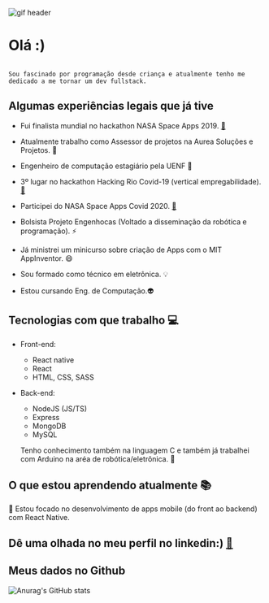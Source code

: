 ![gif header](https://i.pinimg.com/originals/f5/5b/0f/f55b0f3e0d9b878ed9192b8358fd1480.gif)

# Olá :)

```

Sou fascinado por programação desde criança e atualmente tenho me dedicado a me tornar um dev fullstack.

```

## Algumas experiências legais que já tive

- Fui finalista mundial no hackathon NASA Space Apps 2019. [:link:](https://www.dropbox.com/s/ycxocq1ah30posc/Certificate%20-%20NASA%20SPACE%20APPS%20-%202019%20-1.pdf?dl=0)

- Atualmente trabalho como Assessor de projetos na Aurea Soluções e Projetos. 👾

- Engenheiro de computação estagiário pela UENF 🚀

- 3º lugar no hackathon Hacking Rio Covid-19 (vertical empregabilidade). [:link:](https://www.dropbox.com/s/ybnh3uhewqvdyp5/Hacking%20help%20-%20Gabriel%20de%20Matos%20Gomes.pdf?dl=0)

- Participei do NASA Space Apps Covid 2020. [:link:](https://www.dropbox.com/s/4qy110hi6h7brsr/certificado%20nasa%20space%20apps%20covid.PNG?dl=0)

- Bolsista Projeto Engenhocas (Voltado a disseminação da robótica e programação). :zap:

- Já ministrei um minicurso sobre criação de Apps com o MIT AppInventor. :smile:

- Sou formado como técnico em eletrônica. :bulb:

- Estou cursando Eng. de Computação.:alien:

## Tecnologias com que trabalho :computer:

- Front-end:
  - React native
  - React
  - HTML, CSS, SASS

- Back-end:
  - NodeJS (JS/TS)
  - Express
  - MongoDB
  - MySQL
    
  
  Tenho conhecimento também na linguagem C e também já trabalhei com Arduino na aréa de robótica/eletrônica. :wrench:
  
## O que estou aprendendo atualmente :books:
  
  :iphone:  Estou focado no desenvolvimento de apps mobile (do front ao backend) com React Native.
  
## Dê uma olhada no meu perfil no linkedin:) [:link:](https://www.linkedin.com/in/gabriel-gomes-a0681a157/)

## Meus dados no Github
![Anurag's GitHub stats](https://github-readme-stats.vercel.app/api?username=g0m3s&show_icons=true&theme=radical)
